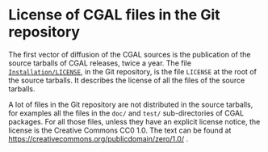 License of CGAL files in the Git repository
===========================================
The first vector of diffusion of the CGAL sources is the publication of the
source tarballs of CGAL releases, twice a year. The file
[`Installation/LICENSE`](Installation/LICENSE), in the Git repository, is the file `LICENSE` at the
root of the source tarballs. It describes the license of all the files of
the source tarballs.

A lot of files in the Git repository are not distributed in the source
tarballs, for examples all the files in the `doc/` and `test/`
sub-directories of CGAL packages. For all those files, unless they have an
explicit license notice, the license is the Creative Commons CC0 1.0. The text can be found 
at https://creativecommons.org/publicdomain/zero/1.0/ .
